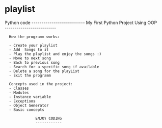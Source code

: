 # playlist
Python code
             ---------------------------
            My First Python Project Using 
                         OOP
              --------------------------       

      How the programm works:

      - Create your playlist 
      - Add  Songs to it
      - Play the playlist and enjoy the songs :)
      - Move to next song
      - Back to previous song
      - Search for a specific song if available
      - Delete a song for the playList
      - Exit the programm

      Concepts used in the project:
      - Classes
      - Modules 
      - Instance variable
      - Exceptions
      - Object Generator
      - Basic concepts

                  ENJOY CODING
                  ------------
